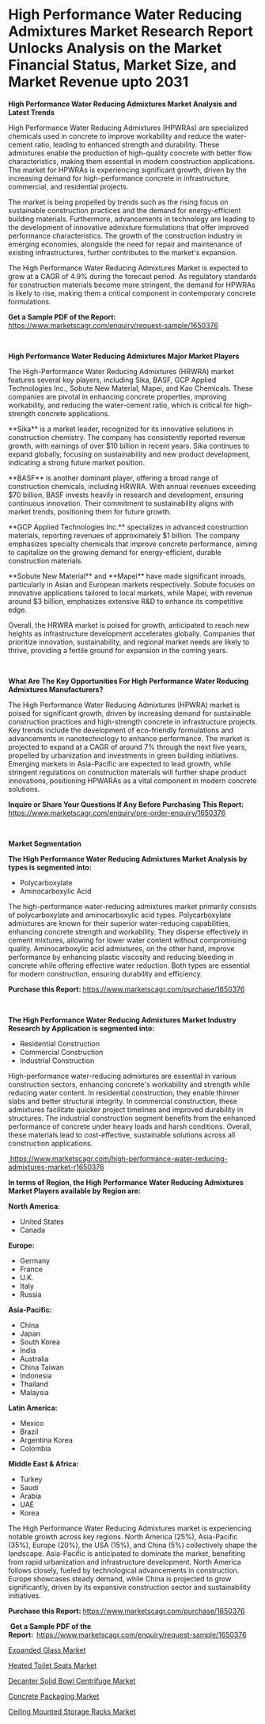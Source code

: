 <p><h1>High Performance Water Reducing Admixtures Market Research Report Unlocks Analysis on the Market Financial Status, Market Size, and Market Revenue upto 2031</h1></p><p><strong>High Performance Water Reducing Admixtures Market Analysis and Latest Trends</strong></p>
<p><p>High Performance Water Reducing Admixtures (HPWRAs) are specialized chemicals used in concrete to improve workability and reduce the water-cement ratio, leading to enhanced strength and durability. These admixtures enable the production of high-quality concrete with better flow characteristics, making them essential in modern construction applications. The market for HPWRAs is experiencing significant growth, driven by the increasing demand for high-performance concrete in infrastructure, commercial, and residential projects.</p><p>The market is being propelled by trends such as the rising focus on sustainable construction practices and the demand for energy-efficient building materials. Furthermore, advancements in technology are leading to the development of innovative admixture formulations that offer improved performance characteristics. The growth of the construction industry in emerging economies, alongside the need for repair and maintenance of existing infrastructures, further contributes to the market's expansion.</p><p>The High Performance Water Reducing Admixtures Market is expected to grow at a CAGR of 4.9% during the forecast period. As regulatory standards for construction materials become more stringent, the demand for HPWRAs is likely to rise, making them a critical component in contemporary concrete formulations.</p></p>
<p><strong>Get a Sample PDF of the Report:&nbsp;</strong> <a href="https://www.marketscagr.com/enquiry/request-sample/1650376?utm_campaign=1267&utm_medium=2&utm_source=Github&utm_content=ia&utm_term=26092024&utm_id=high-performance-water-reducing-admixtures">https://www.marketscagr.com/enquiry/request-sample/1650376</a></p>
<p>&nbsp;</p>
<p><strong>High Performance Water Reducing Admixtures Major Market Players</strong></p>
<p><p>The High-Performance Water Reducing Admixtures (HRWRA) market features several key players, including Sika, BASF, GCP Applied Technologies Inc., Sobute New Material, Mapei, and Kao Chemicals. These companies are pivotal in enhancing concrete properties, improving workability, and reducing the water-cement ratio, which is critical for high-strength concrete applications.</p><p>**Sika** is a market leader, recognized for its innovative solutions in construction chemistry. The company has consistently reported revenue growth, with earnings of over $10 billion in recent years. Sika continues to expand globally, focusing on sustainability and new product development, indicating a strong future market position.</p><p>**BASF** is another dominant player, offering a broad range of construction chemicals, including HRWRA. With annual revenues exceeding $70 billion, BASF invests heavily in research and development, ensuring continuous innovation. Their commitment to sustainability aligns with market trends, positioning them for future growth.</p><p>**GCP Applied Technologies Inc.** specializes in advanced construction materials, reporting revenues of approximately $1 billion. The company emphasizes specialty chemicals that improve concrete performance, aiming to capitalize on the growing demand for energy-efficient, durable construction materials.</p><p>**Sobute New Material** and **Mapei** have made significant inroads, particularly in Asian and European markets respectively. Sobute focuses on innovative applications tailored to local markets, while Mapei, with revenue around $3 billion, emphasizes extensive R&D to enhance its competitive edge.</p><p>Overall, the HRWRA market is poised for growth, anticipated to reach new heights as infrastructure development accelerates globally. Companies that prioritize innovation, sustainability, and regional market needs are likely to thrive, providing a fertile ground for expansion in the coming years.</p></p>
<p>&nbsp;</p>
<p><strong>What Are The Key Opportunities For High Performance Water Reducing Admixtures Manufacturers?</strong></p>
<p><p>The High Performance Water Reducing Admixtures (HPWRA) market is poised for significant growth, driven by increasing demand for sustainable construction practices and high-strength concrete in infrastructure projects. Key trends include the development of eco-friendly formulations and advancements in nanotechnology to enhance performance. The market is projected to expand at a CAGR of around 7% through the next five years, propelled by urbanization and investments in green building initiatives. Emerging markets in Asia-Pacific are expected to lead growth, while stringent regulations on construction materials will further shape product innovations, positioning HPWARAs as a vital component in modern concrete solutions.</p></p>
<p><strong>Inquire or Share Your Questions If Any Before Purchasing This Report:</strong> <a href="https://www.marketscagr.com/enquiry/pre-order-enquiry/1650376?utm_campaign=1267&utm_medium=2&utm_source=Github&utm_content=ia&utm_term=26092024&utm_id=high-performance-water-reducing-admixtures">https://www.marketscagr.com/enquiry/pre-order-enquiry/1650376</a></p>
<p>&nbsp;</p>
<p><strong>Market Segmentation</strong></p>
<p><strong>The High Performance Water Reducing Admixtures Market Analysis by types is segmented into:</strong></p>
<p><ul><li>Polycarboxylate</li><li>Aminocarboxylic Acid</li></ul></p>
<p><p>The high-performance water-reducing admixtures market primarily consists of polycarboxylate and aminocarboxylic acid types. Polycarboxylate admixtures are known for their superior water-reducing capabilities, enhancing concrete strength and workability. They disperse effectively in cement mixtures, allowing for lower water content without compromising quality. Aminocarboxylic acid admixtures, on the other hand, improve performance by enhancing plastic viscosity and reducing bleeding in concrete while offering effective water reduction. Both types are essential for modern construction, ensuring durability and efficiency.</p></p>
<p><strong>Purchase this Report:&nbsp;</strong><a href="https://www.marketscagr.com/purchase/1650376?utm_campaign=1267&utm_medium=2&utm_source=Github&utm_content=ia&utm_term=26092024&utm_id=high-performance-water-reducing-admixtures">https://www.marketscagr.com/purchase/1650376</a></p>
<p>&nbsp;</p>
<p><strong>The High Performance Water Reducing Admixtures Market Industry Research by Application is segmented into:</strong></p>
<p><ul><li>Residential Construction</li><li>Commercial Construction</li><li>Industrial Construction</li></ul></p>
<p><p>High-performance water-reducing admixtures are essential in various construction sectors, enhancing concrete's workability and strength while reducing water content. In residential construction, they enable thinner slabs and better structural integrity. In commercial construction, these admixtures facilitate quicker project timelines and improved durability in structures. The industrial construction segment benefits from the enhanced performance of concrete under heavy loads and harsh conditions. Overall, these materials lead to cost-effective, sustainable solutions across all construction applications.</p></p>
<p><a href="https://www.marketscagr.com/high-performance-water-reducing-admixtures-market-r1650376?utm_campaign=1267&utm_medium=2&utm_source=Github&utm_content=ia&utm_term=26092024&utm_id=high-performance-water-reducing-admixtures">&nbsp;https://www.marketscagr.com/high-performance-water-reducing-admixtures-market-r1650376</a></p>
<p><strong>In terms of Region, the High Performance Water Reducing Admixtures Market Players available by Region are:</strong></p>
<p>
    <p> <strong> North America: </strong>
        <ul>
            <li>United States</li>
            <li>Canada</li>
        </ul>
        </p> 
    <p> <strong> Europe: </strong>
        <ul>
            <li>Germany</li>
            <li>France</li>
            <li>U.K.</li>
            <li>Italy</li>
            <li>Russia</li>
        </ul>
        </p> 
    <p> <strong> Asia-Pacific: </strong>
        <ul>
            <li>China</li>
            <li>Japan</li>
            <li>South Korea</li>
            <li>India</li>
            <li>Australia</li>
            <li>China Taiwan</li>
            <li>Indonesia</li>
            <li>Thailand</li>
            <li>Malaysia</li>
        </ul>
        </p> 
    <p> <strong> Latin America: </strong>
        <ul>
            <li>Mexico</li>
            <li>Brazil</li>
            <li>Argentina Korea</li>
            <li>Colombia</li>
        </ul>
        </p> 
    <p> <strong> Middle East & Africa: </strong>
        <ul>
            <li>Turkey</li>
            <li>Saudi</li>
            <li>Arabia</li>
            <li>UAE</li>
            <li>Korea</li>
        </ul>
    </p>
    </p>
<p><p>The High Performance Water Reducing Admixtures market is experiencing notable growth across key regions. North America (25%), Asia-Pacific (35%), Europe (20%), the USA (15%), and China (5%) collectively shape the landscape. Asia-Pacific is anticipated to dominate the market, benefiting from rapid urbanization and infrastructure development. North America follows closely, fueled by technological advancements in construction. Europe showcases steady demand, while China is projected to grow significantly, driven by its expansive construction sector and sustainability initiatives.</p></p>
<p><strong>Purchase this Report: </strong><a href="https://www.marketscagr.com/purchase/1650376?utm_campaign=1267&utm_medium=2&utm_source=Github&utm_content=ia&utm_term=26092024&utm_id=high-performance-water-reducing-admixtures">https://www.marketscagr.com/purchase/1650376</a></p>
<p>&nbsp;<strong>Get a Sample PDF of the Report:&nbsp;&nbsp;</strong><a href="https://www.marketscagr.com/enquiry/request-sample/1650376?utm_campaign=1267&utm_medium=2&utm_source=Github&utm_content=ia&utm_term=26092024&utm_id=high-performance-water-reducing-admixtures">https://www.marketscagr.com/enquiry/request-sample/1650376</a></p>
<p><strong></strong></p>
<p><p><a href="https://www.linkedin.com/pulse/expanded-glass-market-share-size-trends-industry-analysis-26pec?trackingId=U5iQ5BsTQv2nTTKzeypg0g%3D%3D&utm_campaign=1267&utm_medium=2&utm_source=Github&utm_content=ia&utm_term=26092024&utm_id=high-performance-water-reducing-admixtures">Expanded Glass Market</a></p><p><a href="https://issuu.com/reportprime-2/docs/heated-toilet-seats-market-size-203_3cf9c34b5b095d?utm_campaign=1267&utm_medium=2&utm_source=Github&utm_content=ia&utm_term=26092024&utm_id=high-performance-water-reducing-admixtures">Heated Toilet Seats Market</a></p><p><a href="https://www.linkedin.com/pulse/strategic-insights-global-decanter-solid-bowl-centrifuge-market-ueite?trackingId=2%2FyKvHhEQQGgryXVRe4ULw%3D%3D&utm_campaign=1267&utm_medium=2&utm_source=Github&utm_content=ia&utm_term=26092024&utm_id=high-performance-water-reducing-admixtures">Decanter Solid Bowl Centrifuge Market</a></p><p><a href="https://www.linkedin.com/pulse/concrete-packaging-market-size-growth-industry-analysis-2ifae?trackingId=%2BHNd1j20TSCXFAXs4DmMHg%3D%3D&utm_campaign=1267&utm_medium=2&utm_source=Github&utm_content=ia&utm_term=26092024&utm_id=high-performance-water-reducing-admixtures">Concrete Packaging Market</a></p><p><a href="https://issuu.com/reportprime-2/docs/ceiling-mounted-storage-racks-marke_36f2e2b9ec9788?utm_campaign=1267&utm_medium=2&utm_source=Github&utm_content=ia&utm_term=26092024&utm_id=high-performance-water-reducing-admixtures">Ceiling Mounted Storage Racks Market</a></p></p>